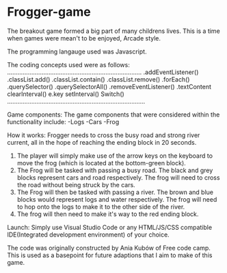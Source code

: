# Frogger-game

The breakout game formed a big part of many childrens lives. 
This is a time when games were mean't to be enjoyed, Arcade style. 

The programming langauge used was Javascript. 

The coding concepts used were as follows:
..............................................................................
.addEventListener()
.classList.add()
.classList.contain()
.classList.remove()
.forEach()
.querySelector()
.querySelectorAll()
.removeEventListener()
.textContent
clearInterval()
e.key
setInterval()
Switch()
................................................................................

Game components:
The game components that were considered within the functionality include:
-Logs
-Cars
-Frog

How it works:
Frogger needs to cross the busy road and strong river current, all in the hope of reaching the ending block in 20 seconds. 

1. The player will simply make use of the arrow keys on the keyboard to move the frog (which is located at the bottom-green block). 
2. The Frog will be tasked with passing a busy road. The black and grey blocks represent cars and road respectively. The frog will need to cross the road without being struck by the cars.
3. The Frog will then be tasked with passing a river. The brown and blue blocks would represent  logs and water respectively. The frog will need to hop onto the logs to make it to the other side of the river.
4. The frog will then need to make it's way to the red ending block. 

Launch:
Simply use Visual Studio Code or any HTML/JS/CSS compatible IDE(Integrated development environment) of your choice. 

The code was originally constructed by Ania Kubów of Free code camp. This is used as a basepoint for future adaptions that I aim to make of this game. 
